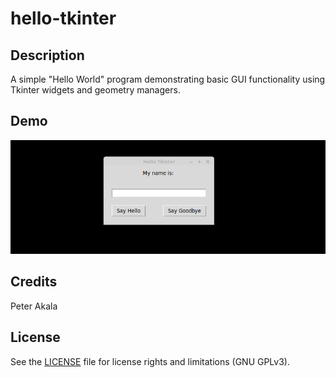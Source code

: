 # hello-tkinter

## Description

A simple "Hello World" program demonstrating basic GUI functionality using Tkinter widgets and geometry managers.

## Demo

<img src='hello_tkinter_demo.gif' title='hello-tkinter animated demo' width='' alt='hello-tkinter demo' />

## Credits

Peter Akala

## License

See the [LICENSE](LICENSE.md) file for license rights and limitations (GNU GPLv3).
